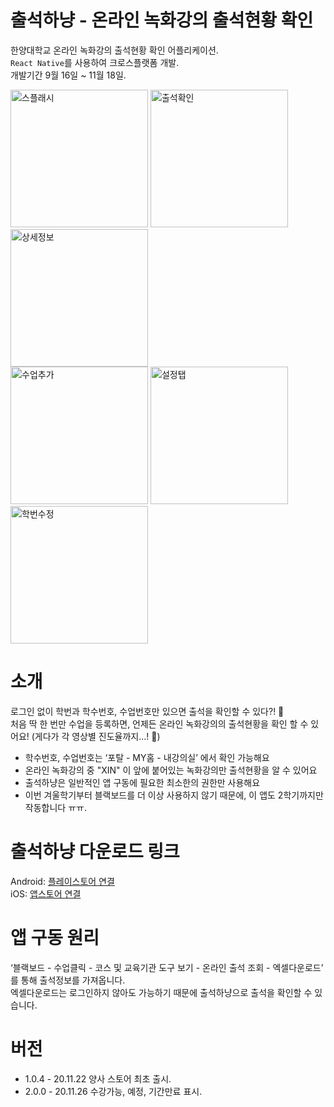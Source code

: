 # 출석하냥 - 온라인 녹화강의 출석현황 확인

한양대학교 온라인 녹화강의 출석현황 확인 어플리케이션.  
`React Native`를 사용하여 크로스플랫폼 개발.  
개발기간 9월 16일 ~ 11월 18일.

<img width="220" alt="스플래시" src="https://user-images.githubusercontent.com/25628769/121646470-53a0fd80-cad0-11eb-87d5-cd8143f73b6d.png"> <img width="220" alt="출석확인" src="https://user-images.githubusercontent.com/25628769/121646576-6e737200-cad0-11eb-97eb-bd62e280ccd4.png"> <img width="220" alt="상세정보" src="https://user-images.githubusercontent.com/25628769/121646616-79c69d80-cad0-11eb-92ab-0a9b2c9ea427.png">  
<img width="220" alt="수업추가" src="https://user-images.githubusercontent.com/25628769/121646630-7c28f780-cad0-11eb-993d-1c4fd587e3a3.png"> <img width="220" alt="설정탭" src="https://user-images.githubusercontent.com/25628769/121646592-7206f900-cad0-11eb-92d9-35249210b190.png"> <img width="220" alt="학번수정" src="https://user-images.githubusercontent.com/25628769/121646966-d32ecc80-cad0-11eb-9eae-605df8f0e33e.png">




# 소개

로그인 없이 학번과 학수번호, 수업번호만 있으면 출석을 확인할 수 있다?! 🥳  
처음 딱 한 번만 수업을 등록하면, 언제든 온라인 녹화강의의 출석현황을 확인 할 수 있어요! (게다가 각 영상별 진도율까지...! 🤭)

- 학수번호, 수업번호는 ‘포탈 - MY홈 - 내강의실’ 에서 확인 가능해요
- 온라인 녹화강의 중 "XIN" 이 앞에 붙어있는 녹화강의만 출석현황을 알 수 있어요
- 출석하냥은 일반적인 앱 구동에 필요한 최소한의 권한만 사용해요
- 이번 겨울학기부터 블랙보드를 더 이상 사용하지 않기 때문에, 이 앱도 2학기까지만 작동합니다 ㅠㅠ.

# 출석하냥 다운로드 링크

Android: [플레이스토어 연결](https://play.google.com/store/apps/details?id=com.sweethoneybee.ChulseokHanyang)  
iOS: [앱스토어 연결](https://apps.apple.com/us/app/%EC%B6%9C%EC%84%9D%ED%95%98%EB%83%A5/id1540962786#?platform=iphone)

# 앱 구동 원리

‘블랙보드 - 수업클릭 - 코스 및 교육기관 도구 보기 - 온라인 출석 조회 - 엑셀다운로드’ 를 통해 출석정보를 가져옵니다.  
엑셀다운로드는 로그인하지 않아도 가능하기 때문에 출석하냥으로 출석을 확인할 수 있습니다.

# 버전

- 1.0.4 - 20.11.22 양사 스토어 최초 출시.
- 2.0.0 - 20.11.26 수강가능, 예정, 기간만료 표시.

